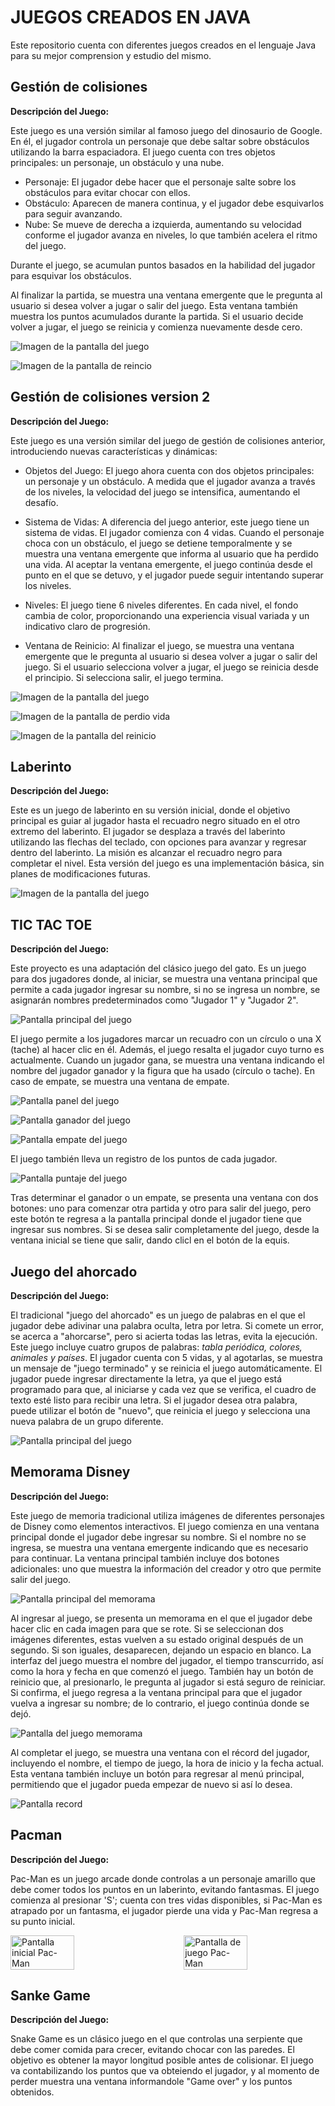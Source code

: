 # JUEGOS CREADOS EN JAVA
Este repositorio cuenta con diferentes juegos creados en el lenguaje Java para su mejor comprension y estudio del mismo. 

## Gestión de colisiones

**Descripción del Juego:** 

Este juego es una versión similar al famoso juego del dinosaurio de Google. En él, el jugador controla un personaje que debe saltar sobre obstáculos utilizando la barra espaciadora. El juego cuenta con tres objetos principales: un personaje, un obstáculo y una nube.

- Personaje: El jugador debe hacer que el personaje salte sobre los obstáculos para evitar chocar con ellos.
- Obstáculo: Aparecen de manera continua, y el jugador debe esquivarlos para seguir avanzando.
- Nube: Se mueve de derecha a izquierda, aumentando su velocidad conforme el jugador avanza en niveles, lo que también acelera el ritmo del juego.

Durante el juego, se acumulan puntos basados en la habilidad del jugador para esquivar los obstáculos.

Al finalizar la partida, se muestra una ventana emergente que le pregunta al usuario si desea volver a jugar o salir del juego. Esta ventana también muestra los puntos acumulados durante la partida. Si el usuario decide volver a jugar, el juego se reinicia y comienza nuevamente desde cero.

![Imagen de la pantalla del juego](https://github.com/Alejandraglezjaime/Juegos-en-Java/blob/master/assets/juego%20de%20gestion%20de%20colisiones%20ventana%20principal.jpg?raw=true)

![Imagen de la pantalla de reincio](https://github.com/Alejandraglezjaime/Juegos-en-Java/blob/master/assets/juego%20de%20gestion%20de%20colisiones%20ventana%20opciones.jpg?raw=true)

## Gestión de colisiones version 2

**Descripción del Juego:** 

Este juego es una versión similar del juego de gestión de colisiones anterior, introduciendo nuevas características y dinámicas:

- Objetos del Juego: El juego ahora cuenta con dos objetos principales: un personaje y un obstáculo. A medida que el jugador avanza a través de los niveles, la velocidad del juego se intensifica, aumentando el desafío.

- Sistema de Vidas: A diferencia del juego anterior, este juego tiene un sistema de vidas. El jugador comienza con 4 vidas. Cuando el personaje choca con un obstáculo, el juego se detiene temporalmente y se muestra una ventana emergente que informa al usuario que ha perdido una vida. Al aceptar la ventana emergente, el juego continúa desde el punto en el que se detuvo, y el jugador puede seguir intentando superar los niveles.

- Niveles: El juego tiene 6 niveles diferentes. En cada nivel, el fondo cambia de color, proporcionando una experiencia visual variada y un indicativo claro de progresión.

- Ventana de Reinicio: Al finalizar el juego, se muestra una ventana emergente que le pregunta al usuario si desea volver a jugar o salir del juego. Si el usuario selecciona volver a jugar, el juego se reinicia desde el principio. Si selecciona salir, el juego termina.

![Imagen de la pantalla del juego](https://github.com/Alejandraglezjaime/Juegos-en-Java/blob/master/assets/juego%20de%20gestion%20de%20colisiones%20ventana%20principal%20version%202.jpg?raw=true)

![Imagen de la pantalla de perdio vida](https://github.com/Alejandraglezjaime/Juegos-en-Java/blob/master/assets/juego%20de%20gestion%20de%20colisiones%20ventana%20perdio%20vida.jpg?raw=true)

![Imagen de la pantalla del reinicio](https://github.com/Alejandraglezjaime/Juegos-en-Java/blob/master/assets/juego%20de%20gestion%20de%20colisiones%20ventana%20reinicio%20version%202.jpg?raw=true)

## Laberinto 

**Descripción del Juego:** 

Este es un juego de laberinto en su versión inicial, donde el objetivo principal es guiar al jugador hasta el recuadro negro situado en el otro extremo del laberinto. El jugador se desplaza a través del laberinto utilizando las flechas del teclado, con opciones para avanzar y regresar dentro del laberinto. La misión es alcanzar el recuadro negro para completar el nivel. Esta versión del juego es una implementación básica, sin planes de modificaciones futuras.

![Imagen de la pantalla del juego](https://github.com/Alejandraglezjaime/Juegos-en-Java/blob/master/assets/gameLaberinto.jpg?raw=true)

## TIC TAC TOE

**Descripción del Juego:** 

Este proyecto es una adaptación del clásico juego del gato. Es un juego para dos jugadores donde, al iniciar, se muestra una ventana principal que permite a cada jugador ingresar su nombre, si no se ingresa un nombre, se asignarán nombres predeterminados como "Jugador 1" y "Jugador 2".

![Pantalla principal del juego](https://github.com/Alejandraglezjaime/Juegos-en-Java/blob/master/assets/tictactoePrincipal.jpg?raw=true)

El juego permite a los jugadores marcar un recuadro con un círculo o una X (tache) al hacer clic en él. Además, el juego resalta el jugador cuyo turno es actualmente. Cuando un jugador gana, se muestra una ventana indicando el nombre del jugador ganador y la figura que ha usado (círculo o tache). En caso de empate, se muestra una ventana de empate.

![Pantalla panel del juego](https://github.com/Alejandraglezjaime/Juegos-en-Java/blob/master/assets/tictactoePanel.jpg?raw=true)

![Pantalla ganador del juego](https://github.com/Alejandraglezjaime/Juegos-en-Java/blob/master/assets/tictactoeGanador.jpg?raw=true)

![Pantalla empate del juego](https://github.com/Alejandraglezjaime/Juegos-en-Java/blob/master/assets/tictactoeEmpate.jpg?raw=true)

El juego también lleva un registro de los puntos de cada jugador. 

![Pantalla puntaje del juego](https://github.com/Alejandraglezjaime/Juegos-en-Java/blob/master/assets/tictactoePuntaje.jpg?raw=true)

Tras determinar el ganador o un empate, se presenta una ventana con dos botones: uno para comenzar otra partida y otro para salir del juego, pero este botón te regresa a la pantalla principal donde el jugador tiene que ingresar sus nombres. Si se desea salir completamente del juego, desde la ventana inicial se tiene que salir, dando clicl en el botón de la equis.

## Juego del ahorcado

**Descripción del Juego:** 

El tradicional "juego del ahorcado" es un juego de palabras en el que el jugador debe adivinar una palabra oculta, letra por letra. Si comete un error, se acerca a "ahorcarse", pero si acierta todas las letras, evita la ejecución. Este juego incluye cuatro grupos de palabras: *tabla periódica, colores, animales y países*. El jugador cuenta con 5 vidas, y al agotarlas, se muestra un mensaje de "juego terminado" y se reinicia el juego automáticamente.
El jugador puede ingresar directamente la letra, ya que el juego está programado para que, al iniciarse y cada vez que se verifica, el cuadro de texto esté listo para recibir una letra. 
Si el jugador desea otra palabra, puede utilizar el botón de "nuevo", que reinicia el juego y selecciona una nueva palabra de un grupo diferente.

![Pantalla principal del juego](https://github.com/Alejandraglezjaime/Juegos-en-Java/blob/master/assets/juegoDelAhorcado.jpg?raw=true)

## Memorama Disney 

**Descripción del Juego:** 

Este juego de memoria tradicional utiliza imágenes de diferentes personajes de Disney como elementos interactivos. El juego comienza en una ventana principal donde el jugador debe ingresar su nombre. Si el nombre no se ingresa, se muestra una ventana emergente indicando que es necesario para continuar. La ventana principal también incluye dos botones adicionales: uno que muestra la información del creador y otro que permite salir del juego.

![Pantalla principal del memorama](https://github.com/Alejandraglezjaime/Juegos-en-Java/blob/master/assets/juegomemorama.jpg?raw=true)

Al ingresar al juego, se presenta un memorama en el que el jugador debe hacer clic en cada imagen para que se rote. Si se seleccionan dos imágenes diferentes, estas vuelven a su estado original después de un segundo. Si son iguales, desaparecen, dejando un espacio en blanco. La interfaz del juego muestra el nombre del jugador, el tiempo transcurrido, así como la hora y fecha en que comenzó el juego. También hay un botón de reinicio que, al presionarlo, le pregunta al jugador si está seguro de reiniciar. Si confirma, el juego regresa a la ventana principal para que el jugador vuelva a ingresar su nombre; de lo contrario, el juego continúa donde se dejó.

![Pantalla del juego memorama](https://github.com/Alejandraglezjaime/Juegos-en-Java/blob/master/assets/memoramajuegoprincipal.jpg?raw=true)

Al completar el juego, se muestra una ventana con el récord del jugador, incluyendo el nombre, el tiempo de juego, la hora de inicio y la fecha actual. Esta ventana también incluye un botón para regresar al menú principal, permitiendo que el jugador pueda empezar de nuevo si así lo desea.

![Pantalla record](https://github.com/Alejandraglezjaime/Juegos-en-Java/blob/master/assets/memoramarecord.jpg?raw=true)

## Pacman

**Descripción del Juego:** 

Pac-Man es un juego arcade donde controlas a un personaje amarillo que debe comer todos los puntos en un laberinto, evitando fantasmas. El juego comienza al presionar 'S'; cuenta con tres vidas disponibles, si Pac-Man es atrapado por un fantasma, el jugador pierde una vida y Pac-Man regresa a su punto inicial.

<div style="display: flex; justify-content: space-between;">
    <img src="https://github.com/Alejandraglezjaime/Juegos-en-Java/blob/master/assets/pacmaninicial.jpg?raw=true" alt="Pantalla inicial Pac-Man" style="width: 45%;">
    <img src="https://github.com/Alejandraglezjaime/Juegos-en-Java/blob/master/assets/pacmanjuego.jpg?raw=true" alt="Pantalla de juego Pac-Man" style="width: 45%;">
</div>


## Sanke Game 

**Descripción del Juego:** 

Snake Game es un clásico juego en el que controlas una serpiente que debe comer comida para crecer, evitando chocar con las paredes. El objetivo es obtener la mayor longitud posible antes de colisionar. El juego va contabilizando los puntos que va obteiendo el jugador, y al momento de perder muestra una ventana informandole "Game over" y los puntos obtenidos. 
